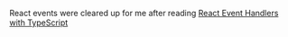 React events were cleared up for me after reading [React Event Handlers with TypeScript](https://www.carlrippon.com/React-event-handlers-with-typescript/)
